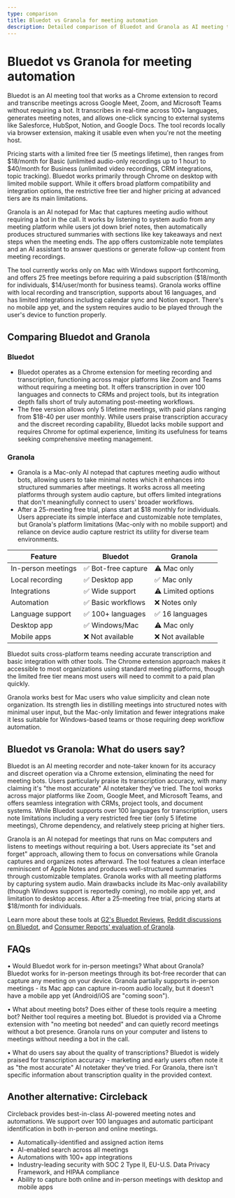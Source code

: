 ```yaml
---
type: comparison
title: Bluedot vs Granola for meeting automation
description: Detailed comparison of Bluedot and Granola as AI meeting tools, covering features, pricing, platform support, and user feedback to help you choose the right meeting automation solution.
---
```


# Bluedot vs Granola for meeting automation

Bluedot is an AI meeting tool that works as a Chrome extension to record and transcribe meetings across Google Meet, Zoom, and Microsoft Teams without requiring a bot. It transcribes in real-time across 100+ languages, generates meeting notes, and allows one-click syncing to external systems like Salesforce, HubSpot, Notion, and Google Docs. The tool records locally via browser extension, making it usable even when you're not the meeting host.

Pricing starts with a limited free tier (5 meetings lifetime), then ranges from $18/month for Basic (unlimited audio-only recordings up to 1 hour) to $40/month for Business (unlimited video recordings, CRM integrations, topic tracking). Bluedot works primarily through Chrome on desktop with limited mobile support. While it offers broad platform compatibility and integration options, the restrictive free tier and higher pricing at advanced tiers are its main limitations.

Granola is an AI notepad for Mac that captures meeting audio without requiring a bot in the call. It works by listening to system audio from any meeting platform while users jot down brief notes, then automatically produces structured summaries with sections like key takeaways and next steps when the meeting ends. The app offers customizable note templates and an AI assistant to answer questions or generate follow-up content from meeting recordings.

The tool currently works only on Mac with Windows support forthcoming, and offers 25 free meetings before requiring a paid subscription ($18/month for individuals, $14/user/month for business teams). Granola works offline with local recording and transcription, supports about 16 languages, and has limited integrations including calendar sync and Notion export. There's no mobile app yet, and the system requires audio to be played through the user's device to function properly.

## Comparing Bluedot and Granola

### Bluedot

* Bluedot operates as a Chrome extension for meeting recording and transcription, functioning across major platforms like Zoom and Teams without requiring a meeting bot. It offers transcription in over 100 languages and connects to CRMs and project tools, but its integration depth falls short of truly automating post-meeting workflows.
* The free version allows only 5 lifetime meetings, with paid plans ranging from $18-40 per user monthly. While users praise transcription accuracy and the discreet recording capability, Bluedot lacks mobile support and requires Chrome for optimal experience, limiting its usefulness for teams seeking comprehensive meeting management.

### Granola

* Granola is a Mac-only AI notepad that captures meeting audio without bots, allowing users to take minimal notes which it enhances into structured summaries after meetings. It works across all meeting platforms through system audio capture, but offers limited integrations that don't meaningfully connect to users' broader workflows.
* After a 25-meeting free trial, plans start at $18 monthly for individuals. Users appreciate its simple interface and customizable note templates, but Granola's platform limitations (Mac-only with no mobile support) and reliance on device audio capture restrict its utility for diverse team environments.

| Feature | Bluedot | Granola |
|---------|---------|---------|
| In-person meetings | ✅ Bot-free capture | ⚠️ Mac only |
| Local recording | ✅ Desktop app | ✅ Mac only |
| Integrations | ✅ Wide support | ⚠️ Limited options |
| Automation | ✅ Basic workflows | ❌ Notes only |
| Language support | ✅ 100+ languages | ✅ 16 languages |
| Desktop app | ✅ Windows/Mac | ⚠️ Mac only |
| Mobile apps | ❌ Not available | ❌ Not available |

Bluedot suits cross-platform teams needing accurate transcription and basic integration with other tools. The Chrome extension approach makes it accessible to most organizations using standard meeting platforms, though the limited free tier means most users will need to commit to a paid plan quickly.

Granola works best for Mac users who value simplicity and clean note organization. Its strength lies in distilling meetings into structured notes with minimal user input, but the Mac-only limitation and fewer integrations make it less suitable for Windows-based teams or those requiring deep workflow automation.

## Bluedot vs Granola: What do users say?

Bluedot is an AI meeting recorder and note-taker known for its accuracy and discreet operation via a Chrome extension, eliminating the need for meeting bots. Users particularly praise its transcription accuracy, with many claiming it's "the most accurate" AI notetaker they've tried. The tool works across major platforms like Zoom, Google Meet, and Microsoft Teams, and offers seamless integration with CRMs, project tools, and document systems. While Bluedot supports over 100 languages for transcription, users note limitations including a very restricted free tier (only 5 lifetime meetings), Chrome dependency, and relatively steep pricing at higher tiers.

Granola is an AI notepad for meetings that runs on Mac computers and listens to meetings without requiring a bot. Users appreciate its "set and forget" approach, allowing them to focus on conversations while Granola captures and organizes notes afterward. The tool features a clean interface reminiscent of Apple Notes and produces well-structured summaries through customizable templates. Granola works with all meeting platforms by capturing system audio. Main drawbacks include its Mac-only availability (though Windows support is reportedly coming), no mobile app yet, and limitation to desktop access. After a 25-meeting free trial, pricing starts at $18/month for individuals.

Learn more about these tools at [G2's Bluedot Reviews](https://www.g2.com/products/bluedot-bluedot/reviews), [Reddit discussions on Bluedot](https://www.reddit.com/r/electricvehicles/comments/18mw5zo/anyone_else_here_use_the_bluedot_app/), and [Consumer Reports' evaluation of Granola](https://www.consumerreports.org/health/cereals/great-tasting-granolas-without-all-the-fat-sugar-calories-a1188431093/).

## FAQs 
• Would Bluedot work for in-person meetings? What about Granola?
Bluedot works for in-person meetings through its bot-free recorder that can capture any meeting on your device. Granola partially supports in-person meetings - its Mac app can capture in-room audio locally, but it doesn't have a mobile app yet (Android/iOS are "coming soon").

• What about meeting bots? Does either of these tools require a meeting bot?
Neither tool requires a meeting bot. Bluedot is provided via a Chrome extension with "no meeting bot needed" and can quietly record meetings without a bot presence. Granola runs on your computer and listens to meetings without needing a bot in the call.

• What do users say about the quality of transcriptions?
Bluedot is widely praised for transcription accuracy - marketing and early users often note it as "the most accurate" AI notetaker they've tried. For Granola, there isn't specific information about transcription quality in the provided context.

## Another alternative: Circleback
Circleback provides best-in-class AI-powered meeting notes and automations. We support over 100 languages and automatic participant identification in both in-person and online meetings.
* Automatically-identified and assigned action items
* AI-enabled search across all meetings
* Automations with 100+ app integrations
* Industry-leading security with SOC 2 Type II, EU-U.S. Data Privacy Framework, and HIPAA compliance
* Ability to capture both online and in-person meetings with desktop and mobile apps